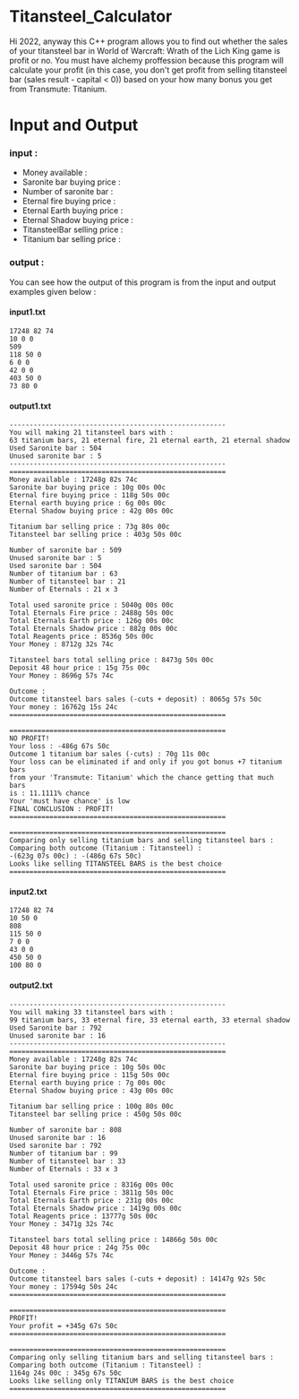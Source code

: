 # Titansteel_Calculator
Hi 2022, anyway this C++ program allows you to find out whether the sales of your titansteel bar in World of Warcraft: Wrath of the Lich King game is profit or no.
You must have alchemy proffession because this program will calculate your profit (in this case, you don't get profit from selling titansteel bar (sales result - capital  < 0)) based on your how many bonus you get from Transmute: Titanium.



# Input and Output
### input :
- Money available :
- Saronite bar buying price :
- Number of saronite bar :
- Eternal fire buying price :
- Eternal Earth buying price :
- Eternal Shadow buying price :
- TitansteelBar selling price :
- Titanium bar selling price :
### output : 
You can see how the output of this program is from the input and output examples given below :



#### input1.txt
```
17248 82 74
10 0 0
509
118 50 0
6 0 0
42 0 0
403 50 0
73 80 0
```
#### output1.txt
```
------------------------------------------------------
You will making 21 titansteel bars with :
63 titanium bars, 21 eternal fire, 21 eternal earth, 21 eternal shadow
Used Saronite bar : 504
Unused saronite bar : 5
------------------------------------------------------
======================================================
Money available : 17248g 82s 74c
Saronite bar buying price : 10g 00s 00c
Eternal fire buying price : 118g 50s 00c
Eternal earth buying price : 6g 00s 00c
Eternal Shadow buying price : 42g 00s 00c

Titanium bar selling price : 73g 80s 00c
Titansteel bar selling price : 403g 50s 00c

Number of saronite bar : 509
Unused saronite bar : 5
Used saronite bar : 504
Number of titanium bar : 63
Number of titansteel bar : 21
Number of Eternals : 21 x 3

Total used saronite price : 5040g 00s 00c
Total Eternals Fire price : 2488g 50s 00c
Total Eternals Earth price : 126g 00s 00c
Total Eternals Shadow price : 882g 00s 00c
Total Reagents price : 8536g 50s 00c
Your Money : 8712g 32s 74c

Titansteel bars total selling price : 8473g 50s 00c
Deposit 48 hour price : 15g 75s 00c
Your Money : 8696g 57s 74c

Outcome : 
Outcome titansteel bars sales (-cuts + deposit) : 8065g 57s 50c
Your money : 16762g 15s 24c
======================================================

======================================================
NO PROFIT!
Your loss : -486g 67s 50c
Outcome 1 titanium bar sales (-cuts) : 70g 11s 00c
Your loss can be eliminated if and only if you got bonus +7 titanium bars
from your 'Transmute: Titanium' which the chance getting that much bars
is : 11.1111% chance
Your 'must have chance' is low
FINAL CONCLUSION : PROFIT!
======================================================

======================================================
Comparing only selling titanium bars and selling titansteel bars : 
Comparing both outcome (Titanium : Titansteel) : 
-(623g 07s 00c) : -(486g 67s 50c)
Looks like selling TITANSTEEL BARS is the best choice
======================================================

```

#### input2.txt
```
17248 82 74
10 50 0
808
115 50 0
7 0 0
43 0 0
450 50 0
100 80 0
```
#### output2.txt
```
------------------------------------------------------
You will making 33 titansteel bars with :
99 titanium bars, 33 eternal fire, 33 eternal earth, 33 eternal shadow
Used Saronite bar : 792
Unused saronite bar : 16
------------------------------------------------------
======================================================
Money available : 17248g 82s 74c
Saronite bar buying price : 10g 50s 00c
Eternal fire buying price : 115g 50s 00c
Eternal earth buying price : 7g 00s 00c
Eternal Shadow buying price : 43g 00s 00c

Titanium bar selling price : 100g 80s 00c
Titansteel bar selling price : 450g 50s 00c

Number of saronite bar : 808
Unused saronite bar : 16
Used saronite bar : 792
Number of titanium bar : 99
Number of titansteel bar : 33
Number of Eternals : 33 x 3

Total used saronite price : 8316g 00s 00c
Total Eternals Fire price : 3811g 50s 00c
Total Eternals Earth price : 231g 00s 00c
Total Eternals Shadow price : 1419g 00s 00c
Total Reagents price : 13777g 50s 00c
Your Money : 3471g 32s 74c

Titansteel bars total selling price : 14866g 50s 00c
Deposit 48 hour price : 24g 75s 00c
Your Money : 3446g 57s 74c

Outcome : 
Outcome titansteel bars sales (-cuts + deposit) : 14147g 92s 50c
Your money : 17594g 50s 24c
======================================================

======================================================
PROFIT!
Your profit = +345g 67s 50c
======================================================

======================================================
Comparing only selling titanium bars and selling titansteel bars : 
Comparing both outcome (Titanium : Titansteel) : 
1164g 24s 00c : 345g 67s 50c
Looks like selling only TITANIUM BARS is the best choice
======================================================
```
